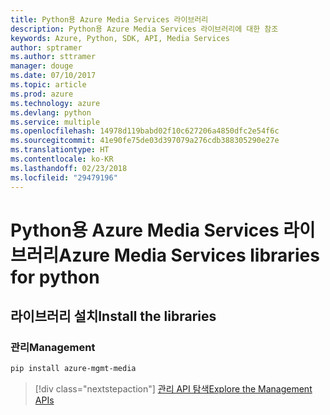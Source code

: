 ```yaml
---
title: Python용 Azure Media Services 라이브러리
description: Python용 Azure Media Services 라이브러리에 대한 참조
keywords: Azure, Python, SDK, API, Media Services
author: sptramer
ms.author: sttramer
manager: douge
ms.date: 07/10/2017
ms.topic: article
ms.prod: azure
ms.technology: azure
ms.devlang: python
ms.service: multiple
ms.openlocfilehash: 14978d119babd02f10c627206a4850dfc2e54f6c
ms.sourcegitcommit: 41e90fe75de03d397079a276cdb388305290e27e
ms.translationtype: HT
ms.contentlocale: ko-KR
ms.lasthandoff: 02/23/2018
ms.locfileid: "29479196"
---
```

# <a name="azure-media-services-libraries-for-python"></a><span data-ttu-id="1a26e-104">Python용 Azure Media Services 라이브러리</span><span class="sxs-lookup"><span data-stu-id="1a26e-104">Azure Media Services libraries for python</span></span>

## <a name="install-the-libraries"></a><span data-ttu-id="1a26e-105">라이브러리 설치</span><span class="sxs-lookup"><span data-stu-id="1a26e-105">Install the libraries</span></span>


### <a name="management"></a><span data-ttu-id="1a26e-106">관리</span><span class="sxs-lookup"><span data-stu-id="1a26e-106">Management</span></span>

```bash
pip install azure-mgmt-media
```
> [!div class="nextstepaction"]
> [<span data-ttu-id="1a26e-107">관리 API 탐색</span><span class="sxs-lookup"><span data-stu-id="1a26e-107">Explore the Management APIs</span></span>](/python/api/overview/azure/mediaservices/management)